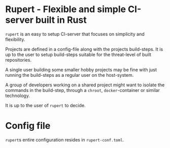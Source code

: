 # Rupert - Flexible and simple CI-server built in Rust

`rupert` is an easy to setup CI-server that focuses on simplicity and flexibility.

Projects are defined in a config-file along with the projects build-steps. 
It is up to the user to setup build-steps suitable for the threat-level of built
repositories.

A single user building some smaller hobby projects may be fine with just running
the build-steps as a regular user on the host-system.

A group of developers working on a shared project might want to isolate the commands
in the build-step, through a `chroot`, `docker`-container or similar technology.

It is up to the user of `rupert` to decide.

# Config file

`rupert`s entire configuration resides in `rupert-conf.toml`.

